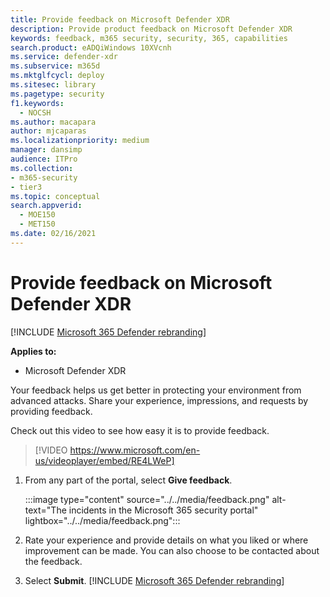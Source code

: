 ```yaml
---
title: Provide feedback on Microsoft Defender XDR
description: Provide product feedback on Microsoft Defender XDR
keywords: feedback, m365 security, security, 365, capabilities
search.product: eADQiWindows 10XVcnh
ms.service: defender-xdr
ms.subservice: m365d
ms.mktglfcycl: deploy
ms.sitesec: library
ms.pagetype: security
f1.keywords: 
  - NOCSH
ms.author: macapara
author: mjcaparas
ms.localizationpriority: medium
manager: dansimp
audience: ITPro
ms.collection: 
- m365-security
- tier3
ms.topic: conceptual
search.appverid: 
  - MOE150
  - MET150
ms.date: 02/16/2021
---
```


# Provide feedback on Microsoft Defender XDR

[!INCLUDE [Microsoft 365 Defender rebranding](../includes/microsoft-defender.md)]


**Applies to:**
- Microsoft Defender XDR

Your feedback helps us get better in protecting your environment from advanced attacks. Share your experience, impressions, and  requests by providing feedback.

Check out this video to see how easy it is to provide feedback.

> [!VIDEO https://www.microsoft.com/en-us/videoplayer/embed/RE4LWeP]


1. From any part of the portal, select **Give feedback**. 

    :::image type="content" source="../../media/feedback.png" alt-text="The incidents in the Microsoft 365 security portal" lightbox="../../media/feedback.png":::   
 
2. Rate your experience and provide details on what you liked or where improvement can be made. You can also choose to be contacted about the feedback. 

3. Select **Submit**.
[!INCLUDE [Microsoft 365 Defender rebranding](../../includes/defender-m3d-techcommunity.md)]

